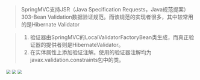 >SpringMVC支持JSR（Java Specification Requests，Java规范提案）303-Bean Validation数据验证规范。而该规范的实现者很多，其中较常用的是Hibernate Validator

>1. 验证器由SpringMVC的LocalValidatorFactoryBean类生成，而真正验证器的提供者则是HibernateValidator。
>2. 在实体属性上添加验证注解。使用的验证器注解均为javax.validation.constraints包中的类。

<img src="https://tva1.sinaimg.cn/large/0081Kckwgy1glzoa629k7j30l611y0tt.jpg" style="zoom:70%">

<img src="https://tva1.sinaimg.cn/large/0081Kckwgy1glzob31ra8j30l811qwg8.jpg" style="zoom:70%">

<img src="https://tva1.sinaimg.cn/large/0081Kckwgy1glzobe7oz5j30l40au0t4.jpg" style="zoom:70%">





